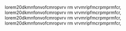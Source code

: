lorem20dkmnfonvofcmropvrv rm vrvmripfmcrpmprmfcr, lorem20dkmnfonvofcmropvrv rm vrvmripfmcrpmprmfcr, lorem20dkmnfonvofcmropvrv rm vrvmripfmcrpmprmfcr, lorem20dkmnfonvofcmropvrv rm vrvmripfmcrpmprmfcr,  
